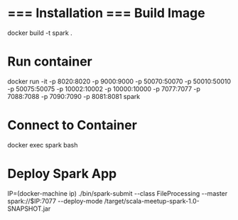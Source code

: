 === Installation ===
Build Image
===========

docker build -t spark .

Run container
=============
docker run -it -p  8020:8020 -p  9000:9000 -p  50070:50070 -p  50010:50010 -p  50075:50075 -p  10002:10002 -p  10000:10000 -p  7077:7077 -p  7088:7088 -p 7090:7090 -p  8081:8081 spark


Connect to Container
=============
docker exec spark bash


Deploy Spark App
================
IP=(docker-machine ip)
./bin/spark-submit --class FileProcessing --master spark://$IP:7077 --deploy-mode /target/scala-meetup-spark-1.0-SNAPSHOT.jar
